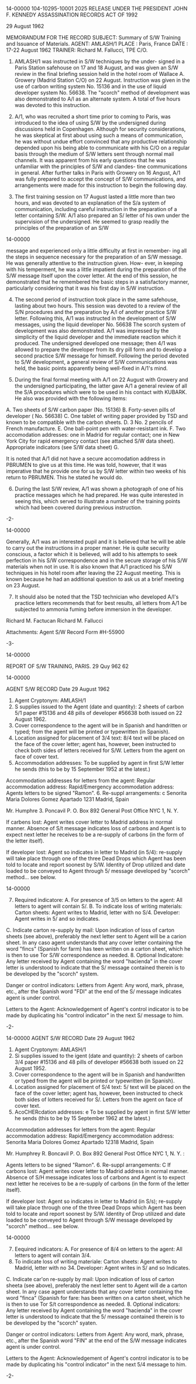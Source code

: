 14-00000
104-10295-10001
2025 RELEASE UNDER THE PRESIDENT JOHN F. KENNEDY ASSASSINATION RECORDS ACT OF 1992

29 August 1962

MEMORANDUM FOR THE RECORD
SUBJECT: Summary of S/W Training and Issuance of Materials.
AGENT: AMLASH/1
PLACE : Paris, France
DATE : 17-22 August 1962
TRAINER: Richard M. Fallucci, TPE C/O.

1. AMLASH/1 was instructed in S/W techniques by the under-
signed in a Paris Station safehouse on 17 and 18 August, and was
given an S/W review in the final briefing session held in the hotel
room of Wallace A. Growery (Madrid Station C/O) on 22 August.
Instruction was given in the use of carbon writing system No. 15136
and in the use of liquid developer system No. 56638. The "scorch"
method of development was also demonstrated to A/l as an alternate
system. A total of five hours was devoted to this instruction.

2. A/1, who was recruited a short time prior to coming to
Paris, was introduced to the idea of using S/W by the undersigned
during discussions held in Copenhagen. Although for security
considerations, he was skeptical at first about using such a means
of communication, he was without undue effort convinced that any
productive relationship depended upon his being able to communicate
with his C/O on a regular basis through the medium of S/W letters
sent through normal mail channels. It was apparent from his early
questions that he was unfamiliar with the principles of S/W and clandes-
tine communications in general. After further talks in Paris with
Growery on 16 Angust, A/1 was fully prepared to accept the concept
of S/W communications, and arrangements were made for this instruction
to begin the following day.

3. The first training session on 17 August lasted a little
more than two hours, and was devoted to an explanation of the S/a
system of communication, including careful instruction in the
preparation of a letter containing S/W. A/1 also prepared an S/
letter of his own under the supervision of the undersigned. He
seemed to grasp readily the principles of the preparation of an S/W

14-00000

message and experienced only a little difficulty at first in remember-
ing all the steps in sequence necessary for the preparation of an S/W
message. He was generally attentive to the instruction given. How-
ever, in keeping with his temperment, he was a little impatient
during the preparation of the S/W message itself upon the cover
letter. At the end of this session, he demonstrated that he remembered
the basic steps in a satisfactory manner, particularly considering
that it was his first day in S/W instruction.

4. The second period of instruction took place in the same
safehouse, lasting about two hours. This session was devoted to a
review of the S/N procedures and the preparation by A/l of another
practice S/W letter. Following this, A/1 was instructed in the
development of S/W messages, using the liquid developer No. 56638
The scorch system of development was also demonstrated. A/1 was
impressed by the simplicity of the liquid developer and the immediate
reaction which it produced. The undersigned developed one message;
then 4/1 was allowed to prepare the developer from its dry pill form
and to develop a second practice S/W message for himself. Following
the period devoted to S/W development, a general review of S/W
communications was held, the basic points apparently being well-fixed
in A/1's mind.

5. During the final formal meeting with A/1 on 22 August
with Growery and the undersigned participating, the latter gave A/1
a general review of all the S/A procedures which were to be used
in his contact with KUBARK. He also was provided with the following
items:

A. Two sheets of S/W carbon paper (No. 15136)
B. Forty-seven pills of developer ( No. 56638)
C. One tablet of writing paper provided by TSD and
known to be compatible with the carbon sheets.
D. 3 No. 2 pencils of French manufacture.
E. One ball-point pen with water-resistant ink.
F. Two accomodation addresses: one in Madrid for
regular contact; one in New York City for rapid
emergency contact (see attached S/W data sheet).
Appropriate indicators (see S/W data sheet)
G.

It is noted that A/1 did not have a secure accomodation address in
PBRUMEN to give us at this time. He was told, however, that it was
imperative that he provide one for us by S/W letter within two weeks
of his return to PBRUMEN. This he stated he would do.

6. During the last S/W review, A/1 was shown a photograph
of one of his practice messages which he had prepared. He was quite
interested in seeing this, which served to illustrate a number of the
training points which had been covered during previous instruction.

-2-

14-00000

Generally, A/1 was an interested pupil and it is believed that he
will be able to carry out the instructions in a proper manner. He
is quite security conscious, a factor which it is believed, will add
to his attempts to seek perfection in his S/W correspondence and
in the secure storage of his S/W materials when not in use. It is
also known that A/1 practiced his S/W techniques in his hotel room
after leaving the 22 August meeting. This is known because he had
an additional question to ask us at a brief meeting on 23 August.

7. It should also be noted that the TSD technician who
developed A/l's practice letters recommends that for best results,
all letters from A/1 be subjected to ammonia fuming before immersion
in the developer.

Richard M. Factucan
Richard M. Fallucci

Attachments:
Agent S/W Record
Form #H-55900

-3-

14-00000

REPORT OF S/W TRAINING, PARIS.
29 Quy 962 62

14-00000

AGENT S/W RECORD
Date 29 August 1962

1. Agent Cryptonym: AMLASH/1
2. S supplies issued to the Agent (date and quantity):
2 sheets of carbon 5/1 paper #15136 and 48 pills of developer
#56638 both issued on 22 August 1962.
3. Cover correspondence to the agent will be in Spanish and handritten
or typed; from the agent will be printed or typewritten (in Spanish).
4. Location assigned for placement of 3/4 text: 8/4 text will be placed
on the face of the cover letter; agent has, however, been instructed
to check both sides of letters received for S/W. Letters from the
agent on face of cover text.
5. Accommodation addresses:
To be supplied by agent in first S/W letter he sends (this to be
by 15 September 1952 at the latest.)

Accommodation addresses for letters from the agent:
Regular accommodation address:
Rapid/Emergency accommodation address:
Agents letters to be signed "Ramon".
6. Re-suppl arrangements:
c
Senorita Maria Dolores Gomez
Apartado 1231
Madrid, Spain

Mr. Humphre 3. Poncavil
P. O. Box 892
General Post Office
NYC 1, N. Y.

If carbens lost: Agent writes cover letter to Madrid address in
normal manner. Absence of S/t message indicates loss of carbons and
Agent is to expect next letter he receives to be a re-supply of
carbons (in the form of the letter itself).

If developer lost: Agent so indicates in letter to Madrid (in 5/4):
re-supply will take place through one of the three Dead Drops which
Agent has been told to locate and report soonest by S/W. Identity of
Drop utilized and date loaded to be conveyed to Agent through 5/
message developed by "scorch" method... see below.

14-00000

7. Required indicatore:
A. For presence of 3/5 on letters to the agent: All letters to agent
will contain S/.
B. To indicate loss of writing materials: Carton sheets: Agent
writes to Madrid, letter with no S/4. Developer: Agent writes
in 5/ and so indicates.

C. Indicate carton re-supply by mail: Upon indication of loss of
carton sheets (see above), preferably the next letter sent to
Agent will be a carion sheet. In any caso agent understands
that any cover letter containing the word "fincs" (Spanish for
farm) has teen written on a carton sheet, which he is then to use
Tor S/W correspondence as needed.
8. Optional Indicatore: Any letter received by Agent containing the word
"hacienda" in the cover letter is understood to indicate that the
S/ message contained therein is to be developed by the "scorch"
system.

Danger or control indicators:
Letters from Agent: Any word, mark, phrase, etc., after the
Spanish word "FDI" at the end of the S/ message indicates
agent is under control.

Letters to the Agent: Acknowledgement of Agent's control indicator
is to be made by duplicating his "control indicator" in the
next S/ message to him.

-2-

14-00000
AGENT S/W RECORD
Date 29 August 1962

1. Agent Cryptonym: AMLASH/1
2. Si supplies issued to the igent (date and quantity):
2 sheets of carbon 3/4 paper #15136 and 48 pills of developer
#56638 both issued on 22 August 1952.
3. Cover correspondence to the agent will be in Spanish and handwritten
or typed from the agent will be printed or typewritten (in Spanish).
4. Location assigned for placement of S/4 text: 5/ text will be placed
on the face of the cover letter; agent has, however, been instructed
to check both sides of lotters received for S/. Letters from the
agent on face of cover text.
5. AcoCHERcdation addresses:
e
To be supplied by agent in first S/W letter he sends (this to be
by 15 September 1962 at the latest.)

Accommodation addresses for letters from the agent:
Regular accommodation address:
Rapid/Emergency accommodation address:
Senorita Maria Dolores Gomez
Apartado 12318
Madrid, Spain

Mr. Humphrey R. Boncavil
P. O. Box 892
General Post Office
NYC 1, N. Y.
:

Agents letters to be signed "Ramon".
6. Re-suppl arrangements:
C
If carbons lost: Agent writes cover letter to Madrid address in
normal manner. Absence of S/H message indicates loss of carbons and
Agent is to expect next letter he receives to be a re-supply of
carbons (in the form of the letter itself).

If developer lost: Agent so indicates in letter to Madrid (in S/s);
re-supply will take place through one of the three Dead Drops which
Agent has been told to locate and report soonest by S/W. Identity of
Drop utilized and date loaded to be conveyed to Agent through S/W
message developed by "scorch" method... see below.

14-00000

7. Eequired indicators:
A. For presence of 8/4 on letters to the agent: All letters to agent
will contain 3/4.
2. To indicate loss of writing materiale: Carton sheets: Agent
writes to Madrid, letter with no 34. Developer: Agent writes
in S/ and so Indicates.

C. Indicate car'on re-supply by mail: Upon indication of loss of
carton sheeta (see above), preferably the next letter sent to
Agent will de a carton sheet. In any case agent understands
that any cover letter containing the word "finca" (Spanish for
fare: has been written on a carton sheet, which he is then to use
Tor S/t correspondence as needed.
8. Optional indicators: Any letter received by Agent containing the word
"hacienda" in the cover letter is understood to indicate that the
5/ message contained therein is to be developed by the "scorch"
syaten.

Danger or control indicators:
Letters from Agent: Any word, mark, phrase, etc., after the
Spanish word "FIN" at the end of the S/W message indicates
agent is under control.

Letters to the Agent: Acknowledgement of Agent's control indicator
is to be made by duplicating his "control indicator" in the
next 5/4 message to him.

-2-
